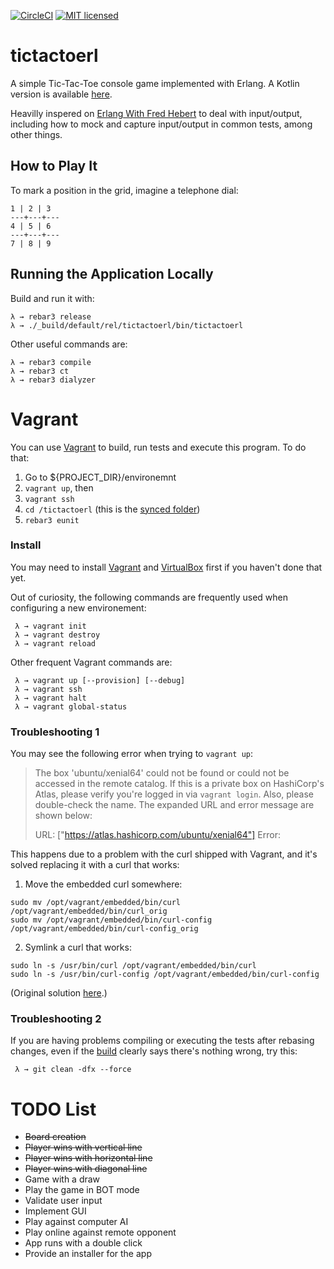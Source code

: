 [![CircleCI](https://circleci.com/gh/rafaelfiume/tictactoerl/tree/master.svg?style=svg)](https://circleci.com/gh/rafaelfiume/tictactoerl/tree/master) [![MIT licensed](https://img.shields.io/badge/license-MIT-blue.svg)](https://github.com/rafaelfiume/tictactoerl/blob/master/LICENSE)
# tictactoerl

A simple Tic-Tac-Toe console game implemented with Erlang. A Kotlin version is available [here](https://github.com/rafaelfiume/tictactoe).

Heavilly inspered on [Erlang With Fred Hebert](https://howistart.org/posts/erlang/1) to deal with input/output, including how to mock and capture input/output in common tests, among other things. 

## How to Play It

To mark a position in the grid, imagine a telephone dial:

    1 | 2 | 3
    ---+---+---
    4 | 5 | 6
    ---+---+---
    7 | 8 | 9

## Running the Application Locally

Build and run it with:

    λ → rebar3 release
    λ → ./_build/default/rel/tictactoerl/bin/tictactoerl

Other useful commands are:

    λ → rebar3 compile
    λ → rebar3 ct
    λ → rebar3 dialyzer


# Vagrant

You can use [Vagrant](https://www.vagrantup.com) to build, run tests and execute this program. To do that:

1. Go to ${PROJECT_DIR}/environemnt
2. `vagrant up`, then
3. `vagrant ssh`
4. `cd /tictactoerl` (this is the [synced folder](https://www.vagrantup.com/docs/synced-folders/))
5. `rebar3 eunit`

### Install

You may need to install [Vagrant](https://www.vagrantup.com/downloads.html) and [VirtualBox](https://www.virtualbox.org/wiki/Downloads) first if you haven't done that yet.

Out of curiosity, the following commands are frequently used when configuring a new environement:

     λ → vagrant init
     λ → vagrant destroy
     λ → vagrant reload

Other frequent Vagrant commands are:

     λ → vagrant up [--provision] [--debug]
     λ → vagrant ssh
     λ → vagrant halt
     λ → vagrant global-status

### Troubleshooting 1

You may see the following error when trying to `vagrant up`:

> The box 'ubuntu/xenial64' could not be found or
could not be accessed in the remote catalog. If this is a private
box on HashiCorp's Atlas, please verify you're logged in via
`vagrant login`. Also, please double-check the name. The expanded
URL and error message are shown below:
>
> URL: ["https://atlas.hashicorp.com/ubuntu/xenial64"]
Error: 

This happens due to a problem with the curl shipped with Vagrant, and it's solved replacing it with a curl that works:

1. Move the embedded curl somewhere:

```shell-script
sudo mv /opt/vagrant/embedded/bin/curl /opt/vagrant/embedded/bin/curl_orig
sudo mv /opt/vagrant/embedded/bin/curl-config /opt/vagrant/embedded/bin/curl-config_orig
```

2. Symlink a curl that works:

```shell-script
sudo ln -s /usr/bin/curl /opt/vagrant/embedded/bin/curl
sudo ln -s /usr/bin/curl-config /opt/vagrant/embedded/bin/curl-config
```

(Original solution [here](https://github.com/mitchellh/vagrant/issues/5016).)

### Troubleshooting 2

If you are having problems compiling or executing the tests after rebasing changes, even if the [build](https://circleci.com/gh/rafaelfiume/tictactoerl) clearly says there's nothing wrong, try this:

     λ → git clean -dfx --force


# TODO List

* ~~Board creation~~
* ~~Player wins with vertical line~~
* ~~Player wins with horizontal line~~
* ~~Player wins with diagonal line~~
* Game with a draw
* Play the game in BOT mode
* Validate user input
* Implement GUI
* Play against computer AI
* Play online against remote opponent
* App runs with a double click
* Provide an installer for the app
